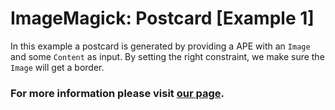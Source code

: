 # ImageMagick: Postcard [Example 1]

In this example a postcard is generated by providing a APE with an `Image` and some `Content` as input. By setting the right constraint, we make sure the `Image` will get a border.

### For more information please visit [our page](https://ape-framework.readthedocs.io/en/latest/docs/demo/imagemagick/imagemagick.html#example-1).
